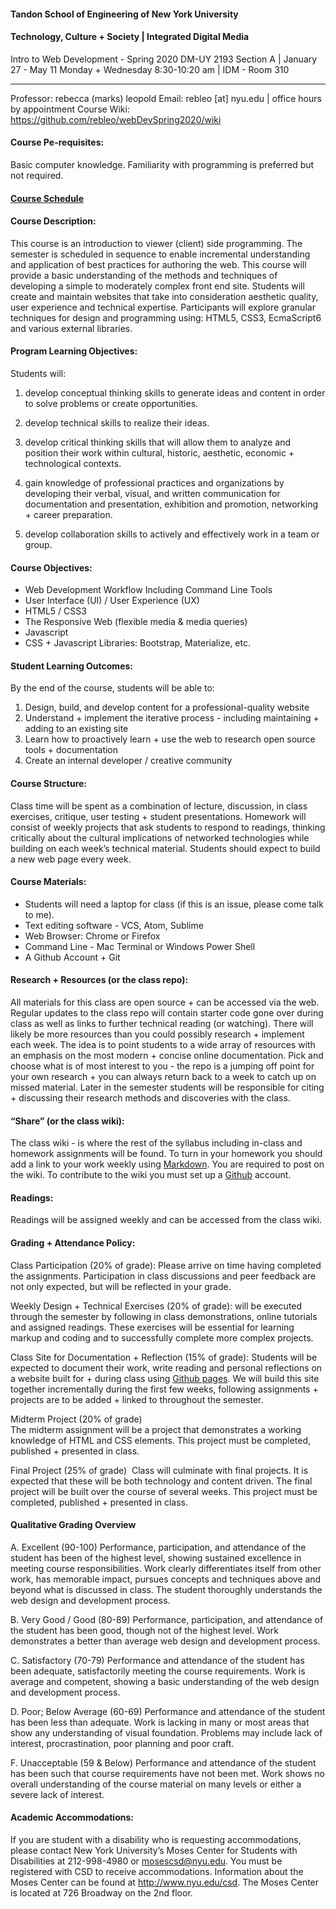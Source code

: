 #### Tandon School of Engineering of New York University
#### Technology, Culture + Society | Integrated Digital Media

  Intro to Web Development - Spring 2020
  DM-UY 2193 Section A | January 27 - May 11
  Monday + Wednesday 8:30-10:20 am | IDM - Room 310

***

  Professor: rebecca (marks) leopold
  Email: rebleo [at] nyu.edu | office hours by appointment
  Course Wiki: https://github.com/rebleo/webDevSpring2020/wiki


#### Course Pe-requisites:
Basic computer knowledge. Familiarity with programming is preferred but not required.

#### [Course Schedule](schedule.md)

#### Course Description:
This course is an introduction to viewer (client) side programming. The semester is scheduled in sequence to enable incremental understanding and application of best practices for authoring the web. This course will provide a basic understanding of the methods and techniques of developing a simple to moderately complex front end site. Students will create and maintain websites that take into consideration aesthetic quality, user experience and technical expertise. Participants will explore granular techniques for design and programming using: HTML5, CSS3, EcmaScript6 and various external libraries.

#### Program Learning Objectives:
Students will:
1. develop conceptual thinking skills to generate ideas and content in order to solve problems or create opportunities.

2. develop technical skills to realize their ideas.

3. develop critical thinking skills that will allow them to analyze and position their work within cultural, historic, aesthetic, economic + technological contexts.

4. gain knowledge of professional practices and organizations by developing their verbal, visual, and written communication for documentation and presentation, exhibition and promotion, networking + career preparation.

5. develop collaboration skills to actively and effectively work in a team or group.


#### Course Objectives:
* Web Development Workflow Including Command Line Tools
* User Interface (UI) / User Experience (UX)
* HTML5 / CSS3
* The Responsive Web (flexible media & media queries)
* Javascript
* CSS + Javascript Libraries: Bootstrap, Materialize, etc.

#### Student Learning Outcomes:
By the end of the course, students will be able to:
1. Design, build, and develop content for a professional-quality website
2. Understand + implement the iterative process - including maintaining + adding to an existing site
3. Learn how to proactively learn + use the web to research open source tools + documentation
4. Create an internal developer / creative community

#### Course Structure:
Class time will be spent as a combination of lecture, discussion, in class exercises, critique, user testing + student presentations. Homework will consist of weekly projects that ask students to respond to readings, thinking critically about the cultural implications of networked technologies while building on each week’s technical material. Students should expect to build a new web page every week.

#### Course Materials:
* Students will need a laptop for class (if this is an issue, please come talk to me).
* Text editing software - VCS, Atom, Sublime
* Web Browser: Chrome or Firefox
* Command Line - Mac Terminal or Windows Power Shell
* A Github Account + Git

#### Research + Resources (or the class repo):
All materials for this class are open source + can be accessed via the web. Regular updates to the class repo will contain starter code gone over during class as well as links to further technical reading (or watching). There will likely be more resources than you could possibly research + implement each week. The idea is to point students to a wide array of resources with an emphasis on the most modern + concise online documentation. Pick and choose what is of most interest to you - the repo is a jumping off point for your own research + you can always return back to a week to catch up on missed material. Later in the semester students will be responsible for citing + discussing their research methods and discoveries with the class. 

#### “Share” (or the class wiki):
The class wiki - is where the rest of the syllabus including in-class and homework assignments will be found. To turn in your homework you should add a link to your work weekly using [Markdown](https://www.markdownguide.org/). You are required to post on the wiki. To contribute to the wiki you must set up a [Github](http://www.github.com) account.

#### Readings:
Readings will be assigned weekly and can be accessed from the class wiki.

#### Grading + Attendance Policy:
Class Participation (20% of grade): Please arrive on time having completed the assignments. Participation in class discussions and peer feedback are not only expected, but will be reflected in your grade. 

Weekly Design + Technical Exercises (20% of grade): will be executed through the semester by following in class demonstrations, online tutorials and assigned readings. These exercises will be essential for learning markup and coding and to successfully complete more complex projects.

Class Site for Documentation + Reflection (15% of grade):
Students will be expected to document their work, write reading and personal reflections on a website built for + during class using [Github pages](https://pages.github.com/). We will build this site together incrementally during the first few weeks, following assignments + projects are to be added + linked to throughout the semester. 

Midterm Project (20% of grade)  
The midterm assignment will be a project that demonstrates a working knowledge of HTML and CSS elements. This project must be completed, published + presented in class.

Final Project (25% of grade) 
Class will culminate with final projects. It is expected that these will be both technology and content driven. The final project will be built over the course of several weeks. This project must be completed, published + presented in class. 

#### Qualitative Grading Overview
A. Excellent (90-100)
Performance, participation, and attendance of the student has been of the highest level, showing sustained excellence in meeting course responsibilities. Work clearly differentiates itself from other work, has memorable impact, pursues concepts and techniques above and beyond what is discussed in class. The student thoroughly understands the web design and development process.

B. Very Good / Good (80-89)
Performance, participation, and attendance of the student has been good, though not of the highest level. Work demonstrates a better than average web design and development process.

C. Satisfactory (70-79)
Performance and attendance of the student has been adequate, satisfactorily meeting the course requirements. Work is average and competent, showing a basic understanding of the web design and development process.

D. Poor; Below Average (60-69)
Performance and attendance of the student has been less than adequate. Work is lacking in many or most areas that show any understanding of visual foundation. Problems may include lack of interest, procrastination, poor planning and poor craft.

F. Unacceptable (59 & Below)
Performance and attendance of the student has been such that course requirements have not been met. Work shows no overall understanding of the course material on many levels or either a severe lack of interest.

#### Academic Accommodations:
If you are student with a disability who is requesting accommodations, please contact New York University’s Moses Center for Students with Disabilities at 212-998-4980 or mosescsd@nyu.edu. You must be registered with CSD to receive accommodations. Information about the Moses Center can be found at http://www.nyu.edu/csd. The Moses Center is located at 726 Broadway on the 2nd floor.